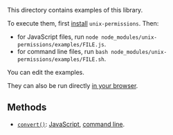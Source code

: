 This directory contains examples of this library.

To execute them, first [install](../README.md#install) `unix-permissions`. Then:

- for JavaScript files, run `node node_modules/unix-permissions/examples/FILE.js`.
- for command line files, run `bash node_modules/unix-permissions/examples/FILE.sh`.

You can edit the examples.

They can also be run directly
[in your browser](https://repl.it/@ehmicky/unix-permissions).

## Methods

- [`convert()`](docs/API.md#convertoctalnumberstatsymbolicobjectpermission): [JavaScript](convert.js), [command line](convert.sh).
